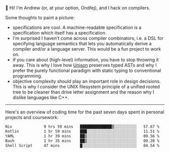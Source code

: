 :wave: Hi! I'm Andrew (or, at your option, Ondřej), and I hack on compilers. 

Some thoughts to paint a picture:
- specifications are cool. A machine-readable specification is a specification which itself has a specification.
- I'm surprised I haven't come across compiler combinators, i.e. a DSL for specifying language semantics that lets you automatically derive a compiler and/or a language server. This would be a fun project to work on.
- if you care about (high-level) information, you have to stop throwing it away. This is why I love how [Unison](https://github.com/unisonweb/unison) preserves typed ASTs and why I prefer the purely functional paradigm with static typing to conventional programming.
- objective complexity should play an important role in design decisions. This is why I consider the UNIX filesystem principle of a unified rooted tree to be cleaner than drive letter assignment and the reason why I dislike languages like C++.

---

Here's an overview of coding time for the past seven days spent in personal projects and coursework:
<!--START_SECTION:waka-->

```txt
Nix              9 hrs 59 mins   ██████████████▒░░░░░░░░░░   57.67 %
Kotlin           1 hr 59 mins    ███░░░░░░░░░░░░░░░░░░░░░░   11.51 %
YAML             1 hr 39 mins    ██▒░░░░░░░░░░░░░░░░░░░░░░   09.56 %
Bash             1 hr 35 mins    ██▒░░░░░░░░░░░░░░░░░░░░░░   09.20 %
Shell Script     47 mins         █░░░░░░░░░░░░░░░░░░░░░░░░   04.54 %
```

<!--END_SECTION:waka-->

<!--
**viluon/viluon** is a ✨ _special_ ✨ repository because its `README.md` (this file) appears on your GitHub profile.

Here are some ideas to get you started:

- 🔭 I’m currently working on ...
- 🌱 I’m currently learning ...
- 👯 I’m looking to collaborate on ...
- 🤔 I’m looking for help with ...
- 💬 Ask me about ...
- 📫 How to reach me: ...
- 😄 Pronouns: ...
- ⚡ Fun fact: ...
-->
